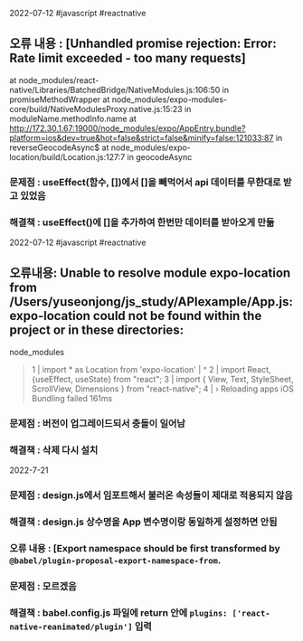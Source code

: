 2022-07-12 #javascript #reactnative

## 오류 내용 : [Unhandled promise rejection: Error: Rate limit exceeded - too many requests]
at node_modules/react-native/Libraries/BatchedBridge/NativeModules.js:106:50 in promiseMethodWrapper
at node_modules/expo-modules-core/build/NativeModulesProxy.native.js:15:23 in moduleName.methodInfo.name
at http://172.30.1.67:19000/node_modules/expo/AppEntry.bundle?platform=ios&dev=true&hot=false&strict=false&minify=false:121033:87 in reverseGeocodeAsync$
at node_modules/expo-location/build/Location.js:127:7 in geocodeAsync

### 문제점 : useEffect(함수, [])에서 []을 빼먹어서 api 데이터를 무한대로 받고 있었음

### 해결책 : useEffect()에 []을 추가하여 한번만 데이터를 받아오게 만듦



2022-07-12 #javascript #reactnative
## 오류내용: Unable to resolve module expo-location from /Users/yuseonjong/js_study/APIexample/App.js: expo-location could not be found within the project or in these directories:
  node_modules

> 1 | import * as Location from 'expo-location'
> |                            ^
> 2 | import React, {useEffect, useState} from "react";
> 3 | import { View, Text, StyleSheet, ScrollView, Dimensions } from "react-native";
> 4 |
> › Reloading apps
> iOS Bundling failed 161ms

### 문제점 : 버전이 업그레이드되서 충돌이 일어남

### 해결책 : 삭제 다시 설치

2022-7-21

### 문제점 : design.js에서 임포트해서 불러온 속성들이 제대로 적용되지 않음

### 해결책 : design.js 상수명을 App 변수명이랑 동일하게 설정하면 안됨



### 오류 내용 : [Export namespace should be first transformed by `@babel/plugin-proposal-export-namespace-from`. 

### 문제점 : 모르겠음

### 해결책 : babel.config.js 파일에 return 안에 `plugins: ['react-native-reanimated/plugin']` 입력


